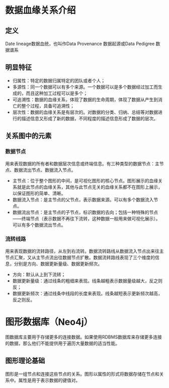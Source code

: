 # 数据血缘关系介绍

## 定义

Date lineage数据血统，也叫作Data Provenance 数据起源或Data Pedigree 数据谱系

## 明显特征

- 归属性：特定的数据归属特定的团队或者个人；
- 多源性：同一个数据可以有多个来源。一个数据可以是多个数据经过加工而生成的，而且这种加工过程可以是多个；
- 可追溯性：数据的血缘关系，体现了数据的生命周期，体现了数据从产生到消亡的整个过程，具备可追溯性；
- 层次性：数据的血缘关系是有层次的。对数据的分类、归纳、总结等对数据进行的描述信息又形成了新的数据，不同程度的描述信息形成了数据的层次。

## 关系图中的元素

### 数据节点

用来表现数据的所有者和数据层次信息或终端信息。有三种类型的数据节点：主节点、数据流出节点、数据流入节点。

- 主节点：位于整个图形的中间，是可视化图形的核心节点。图形展示的血缘关系就是此节点的血缘关系，其他与此节点无关的血缘关系都不在图形上展示，以保证图形的简单、清晰。
- 数据流入节点：是主节点的父节点，表示数据来源。可以有多个数据流入节点。
- 数据流出节点：是主节点的子节点，标识数据的去向；包括一种特殊的节点——终端节点（表示数据不再往下流转，这种数据一般用来做可视化展示）。可以有多个数据流出节点。

### 流转线路

用来表现数据的流转路径，从左到右流转。数据流转路线从数据流入节点出来往主节点汇聚，又从主节点流出往数据节点扩散。数据流转路线表现了三个维度的信息，分别是方向、数据更新量级、数据更新频次。

- 方向：默认从上到下流转；
- 数据更新量级：通过线条的粗细来表现。线条越粗表示数据量级越大，反之则反；
- 数据更新频次：通过线条中线段的长度来表现。线条越短表示更新频次越高，反之则反。

# 图形数据库（Neo4j）

图数据库主要用于存储更多的连接数据。如果使用RDBMS数据库来存储更多连接的数据，那么他们不能提供用于遍历大量数据的适当性能。

## 图形理论基础

​	图形是一组节点和连接这些节点的关系。图形以属性的形式将数据存储在节点和关系中。属性是用于表示数据的键值对。